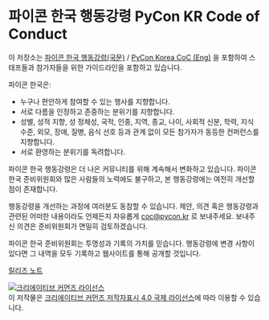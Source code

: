 파이콘 한국 행동강령 PyCon KR Code of Conduct 
=====================

이 저장소는 [파이콘 한국 행동강령(국문)](https://github.com/pythonkr/pycon-code-of-conduct/blob/korean/code_of_conduct.md) / [PyCon Korea CoC (Eng)](https://github.com/pythonkr/pycon-code-of-conduct/blob/english/code_of_conduct.md) 을 포함하여 스태프들과 참가자들을 위한 가이드라인을 포함하고 있습니다.

파이콘 한국은:
- 누구나 편안하게 참여할 수 있는 행사를 지향합니다.
- 서로 다름을 인정하고 존중하는 분위기를 지향합니다.
- 성별, 성적 지향, 성 정체성, 국적, 인종, 지역, 종교, 나이, 사회적 신분, 학력, 지식 수준, 외모, 장애, 질병, 음식 선호 등과 관계 없이 모든 참가자가 동등한 컨퍼런스를 지향합니다.
- 서로 환영하는 분위기를 독려합니다.

파이콘 한국 행동강령은 더 나은 커뮤니티를 위해 계속해서 변화하고 있습니다. 파이콘 한국 준비위원회와 많은 사람들의 노력에도 불구하고, 본 행동강령에는 여전히 개선할 점이 존재합니다.  

행동강령을 개선하는 과정에 여러분도 동참할 수 있습니다. 제안, 의견 혹은 행동강령과 관련된 어떠한 내용이라도 언제든지 자유롭게 [coc@pycon.kr](mailto:coc@pycon.kr) 로 보내주세요. 보내주신 의견은 준비위원회가 면밀히 검토하겠습니다.  

파이콘 한국 준비위원회는 투명성과 기록의 가치를 믿습니다. 행동강령에 변경 사항이 있다면 그 내역을 모두 기록하고 웹사이트를 통해 공개할 것입니다.   
    
[릴리즈 노트](https://github.com/pythonkr/pycon-code-of-conduct/releases)  
      
<a rel="license" href="http://creativecommons.org/licenses/by/4.0/"><img alt="크리에이티브 커먼즈 라이선스" style="border-width:0" src="https://i.creativecommons.org/l/by/4.0/88x31.png" /></a><br />이 저작물은 <a rel="license" href="http://creativecommons.org/licenses/by/4.0/">크리에이티브 커먼즈 저작자표시 4.0 국제 라이선스</a>에 따라 이용할 수 있습니다.
